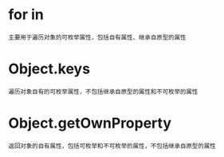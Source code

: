 #  for in 

```
主要用于遍历对象的可枚举属性，包括自有属性、继承自原型的属性
```

 

# Object.keys

```
遍历对象自有的可枚举属性，不包括继承自原型的属性和不可枚举的属性
```

# Object.getOwnProperty

```
返回对象的自有属性，包括可枚举和不可枚举的属性，不包括继承自原型的属性
```

